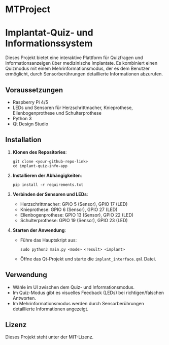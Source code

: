 # MTProject
# Implantat-Quiz- und Informationssystem

Dieses Projekt bietet eine interaktive Plattform für Quizfragen und Informationsanzeigen über medizinische Implantate. Es kombiniert einen Quizmodus mit einem Mehrinformationsmodus, der es dem Benutzer ermöglicht, durch Sensorberührungen detaillierte Informationen abzurufen.

## Voraussetzungen

- Raspberry Pi 4/5
- LEDs und Sensoren für Herzschrittmacher, Knieprothese, Ellenbogenprothese und Schulterprothese
- Python 3
- Qt Design Studio

## Installation

1. **Klonen des Repositories**:
    ```
    git clone <your-github-repo-link>
    cd implant-quiz-info-app
    ```

2. **Installieren der Abhängigkeiten**:
    ```
    pip install -r requirements.txt
    ```

3. **Verbinden der Sensoren und LEDs**:
    - Herzschrittmacher: GPIO 5 (Sensor), GPIO 17 (LED)
    - Knieprothese: GPIO 6 (Sensor), GPIO 27 (LED)
    - Ellenbogenprothese: GPIO 13 (Sensor), GPIO 22 (LED)
    - Schulterprothese: GPIO 19 (Sensor), GPIO 23 (LED)

4. **Starten der Anwendung**:
    - Führe das Hauptskript aus:
      ```
      sudo python3 main.py <mode> <result> <implant>
      ```

    - Öffne das Qt-Projekt und starte die `implant_interface.qml` Datei.

## Verwendung

- Wähle im UI zwischen dem Quiz- und Informationsmodus.
- Im Quiz-Modus gibt es visuelles Feedback (LEDs) bei richtigen/falschen Antworten.
- Im Mehrinformationsmodus werden durch Sensorberührungen detaillierte Informationen angezeigt.

## Lizenz

Dieses Projekt steht unter der MIT-Lizenz.
